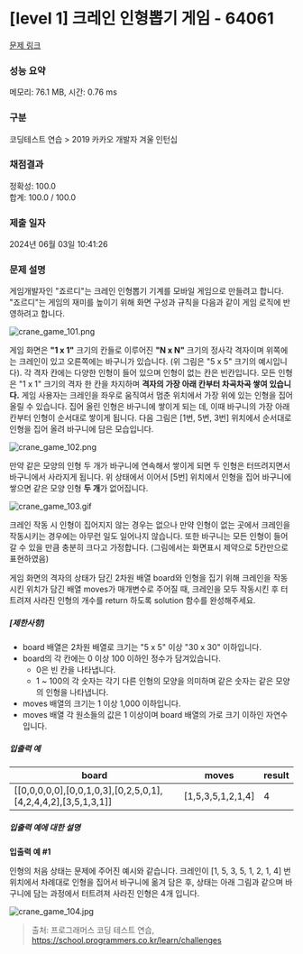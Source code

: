# [level 1] 크레인 인형뽑기 게임 - 64061 

[문제 링크](https://school.programmers.co.kr/learn/courses/30/lessons/64061) 

### 성능 요약

메모리: 76.1 MB, 시간: 0.76 ms

### 구분

코딩테스트 연습 > 2019 카카오 개발자 겨울 인턴십

### 채점결과

정확성: 100.0<br/>합계: 100.0 / 100.0

### 제출 일자

2024년 06월 03일 10:41:26

### 문제 설명

<p>게임개발자인 "죠르디"는 크레인 인형뽑기 기계를 모바일 게임으로 만들려고 합니다.<br>
"죠르디"는 게임의 재미를 높이기 위해 화면 구성과 규칙을 다음과 같이 게임 로직에 반영하려고 합니다.</p>

<p><img src="https://grepp-programmers.s3.ap-northeast-2.amazonaws.com/files/production/69f1cd36-09f4-4435-8363-b71a650f7448/crane_game_101.png" title="" alt="crane_game_101.png"></p>

<p>게임 화면은 <strong>"1 x 1"</strong> 크기의 칸들로 이루어진 <strong>"N x N"</strong> 크기의 정사각 격자이며 위쪽에는 크레인이 있고 오른쪽에는 바구니가 있습니다. (위 그림은 "5 x 5" 크기의 예시입니다). 각 격자 칸에는 다양한 인형이 들어 있으며 인형이 없는 칸은 빈칸입니다. 모든 인형은 "1 x 1" 크기의 격자 한 칸을 차지하며 <strong>격자의 가장 아래 칸부터 차곡차곡 쌓여 있습니다.</strong> 게임 사용자는 크레인을 좌우로 움직여서 멈춘 위치에서 가장 위에 있는 인형을 집어 올릴 수 있습니다. 집어 올린 인형은 바구니에 쌓이게 되는 데, 이때 바구니의 가장 아래 칸부터 인형이 순서대로 쌓이게 됩니다. 다음 그림은  [1번, 5번, 3번] 위치에서 순서대로 인형을 집어 올려 바구니에 담은 모습입니다.</p>

<p><img src="https://grepp-programmers.s3.ap-northeast-2.amazonaws.com/files/production/638e2162-b1e4-4bbb-b0d7-62d31e97d75c/crane_game_102.png" title="" alt="crane_game_102.png"></p>

<p>만약 같은 모양의 인형 두 개가 바구니에 연속해서 쌓이게 되면 두 인형은 터뜨려지면서 바구니에서 사라지게 됩니다. 위 상태에서 이어서 [5번] 위치에서 인형을 집어 바구니에 쌓으면 같은 모양 인형 <strong>두 개</strong>가 없어집니다.</p>

<p><img src="https://grepp-programmers.s3.ap-northeast-2.amazonaws.com/files/production/8569d736-091e-4771-b2d3-7a6e95a20c22/crane_game_103.gif" title="" alt="crane_game_103.gif"></p>

<p>크레인 작동 시 인형이 집어지지 않는 경우는 없으나 만약 인형이 없는 곳에서 크레인을 작동시키는 경우에는 아무런 일도 일어나지 않습니다. 또한 바구니는 모든 인형이  들어갈 수 있을 만큼 충분히 크다고 가정합니다. (그림에서는 화면표시 제약으로 5칸만으로 표현하였음)</p>

<p>게임 화면의 격자의 상태가 담긴 2차원 배열 board와 인형을 집기 위해 크레인을 작동시킨 위치가 담긴 배열 moves가 매개변수로 주어질 때, 크레인을 모두 작동시킨 후 터트려져 사라진 인형의 개수를 return 하도록 solution 함수를 완성해주세요.</p>

<h5><strong>[제한사항]</strong></h5>

<ul>
<li>board 배열은 2차원 배열로 크기는 "5 x 5" 이상 "30 x 30" 이하입니다.</li>
<li>board의 각 칸에는 0 이상 100 이하인 정수가 담겨있습니다.

<ul>
<li>0은 빈 칸을 나타냅니다.</li>
<li>1 ~ 100의 각 숫자는 각기 다른 인형의 모양을 의미하며 같은 숫자는 같은 모양의 인형을 나타냅니다.</li>
</ul></li>
<li>moves 배열의 크기는 1 이상 1,000 이하입니다.</li>
<li>moves 배열 각 원소들의 값은 1 이상이며 board 배열의 가로 크기 이하인 자연수입니다.</li>
</ul>

<h5><strong>입출력 예</strong></h5>
<table class="table">
        <thead><tr>
<th>board</th>
<th>moves</th>
<th>result</th>
</tr>
</thead>
        <tbody><tr>
<td>[[0,0,0,0,0],[0,0,1,0,3],[0,2,5,0,1],[4,2,4,4,2],[3,5,1,3,1]]</td>
<td>[1,5,3,5,1,2,1,4]</td>
<td>4</td>
</tr>
</tbody>
      </table>
<h5><strong>입출력 예에 대한 설명</strong></h5>

<p><strong>입출력 예 #1</strong></p>

<p>인형의 처음 상태는 문제에 주어진 예시와 같습니다. 크레인이 [1, 5, 3, 5, 1, 2, 1, 4] 번 위치에서 차례대로 인형을 집어서 바구니에 옮겨 담은 후, 상태는 아래 그림과 같으며 바구니에 담는 과정에서 터트려져 사라진 인형은 4개 입니다.</p>

<p><img src="https://grepp-programmers.s3.ap-northeast-2.amazonaws.com/files/production/bb0f59c7-6b72-485a-8302-217fe53ea88f/crane_game_104.jpg" title="" alt="crane_game_104.jpg"></p>


> 출처: 프로그래머스 코딩 테스트 연습, https://school.programmers.co.kr/learn/challenges